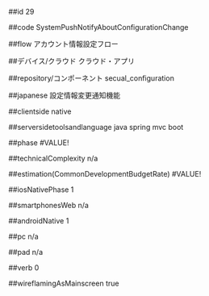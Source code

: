 ##id
29

##code
SystemPushNotifyAboutConfigurationChange

##flow
アカウント情報設定フロー

##デバイス/クラウド
クラウド・アプリ

##repository/コンポーネント
secual_configuration

##japanese
設定情報変更通知機能

##clientside
native

##serversidetoolsandlanguage
java spring mvc boot

##phase
#VALUE!

##technicalComplexity
n/a

##estimation(CommonDevelopmentBudgetRate)
#VALUE!

##iosNativePhase
1

##smartphonesWeb
n/a

##androidNative
1

##pc
n/a

##pad
n/a

##verb
0

##wireflamingAsMainscreen
true

